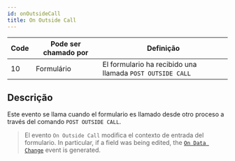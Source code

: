 ```yaml
---
id: onOutsideCall
title: On Outside Call
---
```


| Code | Pode ser chamado por | Definição                                                 |
| ---- | -------------------- | --------------------------------------------------------- |
| 10   | Formulário           | El formulario ha recibido una llamada `POST OUTSIDE CALL` |

## Descrição

Este evento se llama cuando el formulario es llamado desde otro proceso a través del comando `POST OUTSIDE CALL`.

> El evento `On Outside Call` modifica el contexto de entrada del formulario. In particular, if a field was being edited, the [`On Data Change`](onDataChange.md) event is generated.
